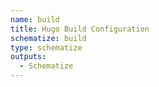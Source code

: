 ```yaml
---
name: build
title: Hugo Build Configuration
schematize: build
type: schematize
outputs:
  - Schematize
---
```

